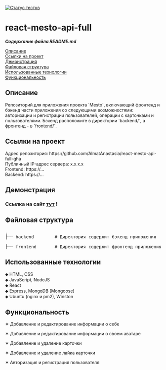 [![Статус тестов](../../actions/workflows/tests.yml/badge.svg)](../../actions/workflows/tests.yml)

# react-mesto-api-full
**_Содержание файла README.md_**

<p>
<a href="#description">Описание</a>
<br>
<a href="#link">Ссылки на проект</a>
<br>
<a href="#demo">Демонстрация</a>
<br>
<a href="#file_structure">Файловая структура</a>
<br>
<a href="#technologies">Использованные технологии</a>
<br>
<a href="#functionality">Функциональность</a>
</p>

<div id="description"></div>
<h2>Описание</h2>
<p>
Репозиторий для приложения проекта `Mesto`, включающий фронтенд и бэкенд части приложения со следующими возможностями: авторизации и регистрации пользователей, операции с карточками и пользователями. Бэкенд расположите в директории `backend/`, а фронтенд - в `frontend/`.
</p>

<div id="link"></div>
<h2>Ссылки на проект</h2>
<p>
Адрес репозитория: https://github.com/AlmatAnastasia/react-mesto-api-full-gha<br>
Публичный IP-адрес сервера: x.x.x.x<br>
Frontend: https://...<br>
Backend: https://...
</p>

<div id="demo"></div>
<h2>Демонстрация</h2>
<h3>Ссылка на сайт <a href="https://almatanastasia.github.io/react-mesto-api-full-gha/">тут</a> !</h3>

<div id="file_structure"></div>
<h2>Файловая структура</h2>
<pre>
.
├── backend        # Директория содержит бэкенд приложения<br>
├── frontend       # Директория содержит фронтенд приложения
</pre>

<div id="technologies"></div>
<h2>Использованные технологии</h2>
<p>
⬥ HTML, CSS<br>
⬥ JavaScript, NodeJS<br>
⬥ React<br>
⬥ Express, MongoDB (Mongoose)<br>
⬥ Ubuntu (nginx и pm2), Winston
</p>
  
<div id="functionality"></div>
<h2>Функциональность</h2>
<p>✶ Добавление и редактирование информации о себе</p>
<p>✶ Добавление и редактирование информации о своем аватаре</p>
<p>✶ Добавление и удаление карточки</p>
<p>✶ Добавление и удаление лайка карточки</p>
<p>✶ Авторизация и регистрация пользователя</p>